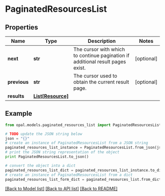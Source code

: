 # PaginatedResourcesList


## Properties

Name | Type | Description | Notes
------------ | ------------- | ------------- | -------------
**next** | **str** | The cursor with which to continue pagination if additional result pages exist. | [optional] 
**previous** | **str** | The cursor used to obtain the current result page. | [optional] 
**results** | [**List[Resource]**](Resource.md) |  | 

## Example

```python
from opal.models.paginated_resources_list import PaginatedResourcesList

# TODO update the JSON string below
json = "{}"
# create an instance of PaginatedResourcesList from a JSON string
paginated_resources_list_instance = PaginatedResourcesList.from_json(json)
# print the JSON string representation of the object
print PaginatedResourcesList.to_json()

# convert the object into a dict
paginated_resources_list_dict = paginated_resources_list_instance.to_dict()
# create an instance of PaginatedResourcesList from a dict
paginated_resources_list_form_dict = paginated_resources_list.from_dict(paginated_resources_list_dict)
```
[[Back to Model list]](../README.md#documentation-for-models) [[Back to API list]](../README.md#documentation-for-api-endpoints) [[Back to README]](../README.md)


